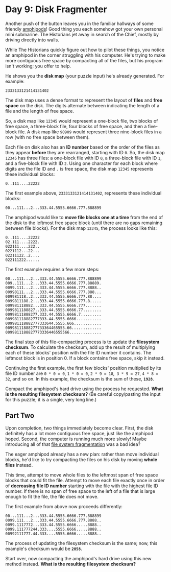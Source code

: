# Day 9: Disk Fragmenter

Another push of the button leaves you in the familiar hallways of some friendly [amphipods](https://adventofcode.com/2021/day/23)! Good thing you each somehow got your own personal mini submarine. The Historians jet away in search of the Chief, mostly by driving directly into walls.

While The Historians quickly figure out how to pilot these things, you notice an amphipod in the corner struggling with his computer. He's trying to make more contiguous free space by compacting all of the files, but his program isn't working; you offer to help.

He shows you the **disk map** (your puzzle input) he's already generated. For example:

`2333133121414131402`

The disk map uses a dense format to represent the layout of **files** and **free space** on the disk. The digits alternate between indicating the length of a file and the length of free space.

So, a disk map like `12345` would represent a one-block file, two blocks of free space, a three-block file, four blocks of free space, and then a five-block file. A disk map like `90909` would represent three nine-block files in a row (with no free space between them).

Each file on disk also has an **ID number** based on the order of the files as they appear **before** they are rearranged, starting with ID `0`. So, the disk map `12345` has three files: a one-block file with ID `0`, a three-block file with ID `1`, and a five-block file with ID `2`. Using one character for each block where digits are the file ID and `.` is free space, the disk map `12345` represents these individual blocks:

`0..111....22222`

The first example above, `2333133121414131402`, represents these individual blocks:

`00...111...2...333.44.5555.6666.777.888899`

The amphipod would like to **move file blocks one at a time** from the end of the disk to the leftmost free space block (until there are no gaps remaining between file blocks). For the disk map `12345`, the process looks like this:

    0..111....22222
    02.111....2222.
    022111....222..
    0221112...22...
    02211122..2....
    022111222......

The first example requires a few more steps:

    00...111...2...333.44.5555.6666.777.888899
    009..111...2...333.44.5555.6666.777.88889.
    0099.111...2...333.44.5555.6666.777.8888..
    00998111...2...333.44.5555.6666.777.888...
    009981118..2...333.44.5555.6666.777.88....
    0099811188.2...333.44.5555.6666.777.8.....
    009981118882...333.44.5555.6666.777.......
    0099811188827..333.44.5555.6666.77........
    00998111888277.333.44.5555.6666.7.........
    009981118882777333.44.5555.6666...........
    009981118882777333644.5555.666............
    00998111888277733364465555.66.............
    0099811188827773336446555566..............

The final step of this file-compacting process is to update the **filesystem checksum**. To calculate the checksum, add up the result of multiplying each of these blocks' position with the file ID number it contains. The leftmost block is in position 0. If a block contains free space, skip it instead.

Continuing the first example, the first few blocks' position multiplied by its file ID number are `0 * 0 = 0`, `1 * 0 = 0`, `2 * 9 = 18`,` 3 * 9 = 27`, `4 * 8 = 32`, and so on. In this example, the checksum is the sum of these, **`1928`**.

Compact the amphipod's hard drive using the process he requested. **What is the resulting filesystem checksum?** (Be careful copy/pasting the input for this puzzle; it is a single, very long line.)

## Part Two

Upon completion, two things immediately become clear. First, the disk definitely has a lot more contiguous free space, just like the amphipod hoped. Second, the computer is running much more slowly! Maybe introducing all of that [file system fragmentation](https://en.wikipedia.org/wiki/File_system_fragmentation) was a bad idea?

The eager amphipod already has a new plan: rather than move individual blocks, he'd like to try compacting the files on his disk by moving **whole files** instead.

This time, attempt to move whole files to the leftmost span of free space blocks that could fit the file. Attempt to move each file exactly once in order of **decreasing file ID number** starting with the file with the highest file ID number. If there is no span of free space to the left of a file that is large enough to fit the file, the file does not move.

The first example from above now proceeds differently:

    00...111...2...333.44.5555.6666.777.888899
    0099.111...2...333.44.5555.6666.777.8888..
    0099.1117772...333.44.5555.6666.....8888..
    0099.111777244.333....5555.6666.....8888..
    00992111777.44.333....5555.6666.....8888..

The process of updating the filesystem checksum is the same; now, this example's checksum would be **`2858`**.

Start over, now compacting the amphipod's hard drive using this new method instead. **What is the resulting filesystem checksum?**